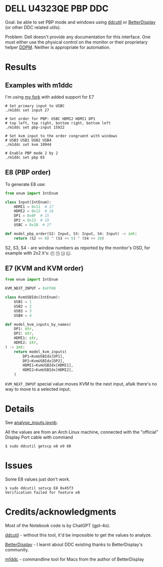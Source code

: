 # DELL U4323QE PBP DDC

Goal: be able to set PBP mode and windows using [ddcutil](https://www.ddcutil.com/) or [BetterDisplay](https://github.com/waydabber/BetterDisplay) (or other DDC related utils).

Problem: Dell doesn't provide any documentation for this interface. One must either use the physical control on the monitor or their proprietary helper [DDPM](https://www.dell.com/support/home/en-us/product-support/product/dell-display-peripheral-manager/drivers). Neither is appropriate for automation.

# Results

## Examples with m1ddc

I'm using [my fork](https://github.com/ekamil/m1ddc/pull/1/files) with added support for E7

```
# Set primary input to USBC
./m1ddc set input 27

# Set order for PBP: USBC HDMI2 HDMI1 DP1
# top left, top right, bottom right, bottom left
./m1ddc set pbp-input 15922

# Set kvm input to the order congruent with windows
# USB3 USB1 USB2 USB4
./m1ddc set kvm 10944

# Enable PBP mode 2 by 2
./m1ddc set pbp 65

```

## E8 (PBP order)

To generate E8 use:

```python
from enum import IntEnum

class Input(IntEnum):
    HDMI1 = 0x11  # 17
    HDMI2 = 0x12  # 18
    DP1 = 0x0F  # 15
    DP2 = 0x13  # 19
    USBC = 0x1B  # 27

def model_pbp_order(S2: Input, S3: Input, S4: Input) -> int:
    return (S2 << 0) ^ (S3 << 5) ^ (S4 << 10)

```

S2, S3, S4 - are window numbers as reported by the monitor's OSD, for example with 2x2 it's: ◰ ◳ ◲ ◱.

## E7 (KVM and KVM order)

```python
from enum import IntEnum

KVM_NEXT_INPUT = 0xFF00

class KvmUSBIdx(IntEnum):
    USB1 = 1
    USB2 = 2
    USB3 = 3
    USB4 = 4

def model_kvm_inputs_by_names(
    DP1: str,
    DP2: str,
    HDMI1: str,
    HDMI2: str,
) -> int:
    return model_kvm_inputs(
        DP1=KvmUSBIdx[DP1],
        DP2=KvmUSBIdx[DP2],
        HDMI1=KvmUSBIdx[HDMI1],
        HDMI2=KvmUSBIdx[HDMI2],
    )
```

`KVM_NEXT_INPUT` special value moves KVM to the next input, afaik there's no way to move to a selected input.

# Details

See [analyse_inputs.ipynb](analyse_inputs.ipynb).

All the values are from an Arch Linux machine, connected with the "official" Display Port cable with command

```shell
$ sudo ddcutil getvcp e8 e9 60
```

# Issues

Some E8 values just don't work.

```shell
$ sudo ddcutil setvcp E8 0x45f3
Verification failed for feature e8
```

# Credits/acknowledgments

Most of the Notebook code is by ChatGPT (gpt-4o).

[ddcutil](https://www.ddcutil.com/) - without this tool, it'd be impossible to get the values to analyze.

[BetterDisplay](https://github.com/waydabber/BetterDisplay) - I learnt about DDC existing thanks to BetterDisplay's community.

[m1ddc](https://github.com/waydabber/m1ddc) - commandline tool for Macs from the author of BetterDisplay
